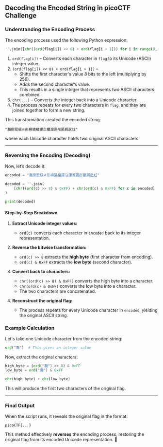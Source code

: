## Decoding the Encoded String in picoCTF Challenge

### **Understanding the Encoding Process**
The encoding process used the following Python expression:

```python
''.join([chr((ord(flag[i]) << 8) + ord(flag[i + 1])) for i in range(0, len(flag), 2)])
```

1. `ord(flag[i])` – Converts each character in `flag` to its Unicode (ASCII) integer value.
2. `(ord(flag[i]) << 8) + ord(flag[i + 1])` –  
   - Shifts the first character's value 8 bits to the left (multiplying by 256).
   - Adds the second character’s value.
   - This results in a single integer that represents two ASCII characters combined.
3. `chr(...)` – Converts the integer back into a Unicode character.
4. The process repeats for every two characters in `flag`, and they are joined together to form a new string.

This transformation created the encoded string:  
```
"灩捯䍔䙻ㄶ形楴獟楮獴㌴摟潦弸彤㔲挶戹㍽"
```
where each Unicode character holds two original ASCII characters.

---

### **Reversing the Encoding (Decoding)**
Now, let’s decode it:

```python
encoded = "灩捯䍔䙻ㄶ形楴獟楮獴㌴摟潦弸彤㔲挶戹㍽"

decoded = ''.join(
    [chr((ord(c) >> 8) & 0xFF) + chr(ord(c) & 0xFF) for c in encoded]
)

print(decoded)
```

#### **Step-by-Step Breakdown**
1. **Extract Unicode integer values:**
   - `ord(c)` converts each character in `encoded` back to its integer representation.
   
2. **Reverse the bitwise transformation:**
   - `ord(c) >> 8` extracts the **high byte** (first character from encoding).
   - `ord(c) & 0xFF` extracts the **low byte** (second character).
   
3. **Convert back to characters:**
   - `chr((ord(c) >> 8) & 0xFF)` converts the high byte into a character.
   - `chr(ord(c) & 0xFF)` converts the low byte into a character.
   - The two characters are concatenated.

4. **Reconstruct the original flag:**  
   - The process repeats for every Unicode character in `encoded`, yielding the original ASCII string.

### **Example Calculation**
Let's take one Unicode character from the encoded string:

```python
ord("灩")  # This gives an integer value
```
Now, extract the original characters:

```python
high_byte = (ord("灩") >> 8) & 0xFF
low_byte = ord("灩") & 0xFF

chr(high_byte) + chr(low_byte)
```
This will produce the first two characters of the original flag.

---

### **Final Output**
When the script runs, it reveals the original flag in the format:

```
picoCTF{...}
```

This method effectively **reverses** the encoding process, restoring the original flag from its encoded Unicode representation. 🚀
